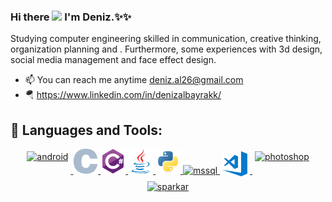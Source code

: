 ### Hi there <img src="https://raw.githubusercontent.com/MartinHeinz/MartinHeinz/master/wave.gif" width="30px"> I'm Deniz.✨✨

Studying computer engineering skilled in communication, creative thinking, organization planning and . Furthermore, some experiences with 3d design, social media management and face effect design. 

- 📫 You can reach me anytime deniz.al26@gmail.com
- 🪂  https://www.linkedin.com/in/denizalbayrakk/

## 🧰 Languages and Tools:
<p align="center">
<a href="https://www.blender.org/" target="_blank"> <img src="https://cdn.worldvectorlogo.com/logos/blender-2.svg" alt="android" width="40" style="vertical-align:top; margin:4px"> </a><a href="https://www.cprogramming.com/" target="_blank"> <img src="https://raw.githubusercontent.com/devicons/devicon/master/icons/c/c-original.svg" alt="c" width="40" height="40"/> </a><a href="https://www.w3schools.com/cs/" target="_blank"> <img src="https://raw.githubusercontent.com/devicons/devicon/master/icons/csharp/csharp-original.svg" alt="csharp" width="40" height="40"/> </a><a href="https://www.java.com" target="_blank"> <img src="https://raw.githubusercontent.com/devicons/devicon/master/icons/java/java-original.svg" alt="java" width="40" height="40"/> </a><a href="https://www.python.org" target="_blank"> <img src="https://raw.githubusercontent.com/devicons/devicon/master/icons/python/python-original.svg" alt="python" width="40" height="40"/> </a> <a href="https://www.microsoft.com/en-us/sql-server" target="_blank"> <img src="https://cdn.worldvectorlogo.com/logos/microsoft-sql-server.svg" alt="mssql" width="40" height="40"/> </a><img src="https://raw.githubusercontent.com/github/explore/80688e429a7d4ef2fca1e82350fe8e3517d3494d/topics/visual-studio-code/visual-studio-code.png" alt="VS Code" height="40" style="vertical-align:top; margin:4px"><a href="https://www.adobe.com/tr/products/photoshop.html?gclid=Cj0KCQiA1pyCBhCtARIsAHaY_5cVCNRF1jnQVO8bxxHTcaH9MVflRuqk3l_cjNdUYck8M6k2ICI3GkUaAtSVEALw_wcB&sdid=8DN85NTT&mv=search&skwcid=AL!3085!3!340872550298!e!!g!!photoshop&ef_id=Cj0KCQiA1pyCBhCtARIsAHaY_5cVCNRF1jnQVO8bxxHTcaH9MVflRuqk3l_cjNdUYck8M6k2ICI3GkUaAtSVEALw_wcB:G:s&s_kwcid=AL!3085!3!340872550298!e!!g!!photoshop!1448694214!55308397806" target="_blank"> <img src="https://upload.wikimedia.org/wikipedia/commons/a/af/Adobe_Photoshop_CC_icon.svg" alt="photoshop" width="40" style="vertical-align:top; margin:4px"> </a><a href="https://www.blender.org/" target="_blank"> <img src="https://raw.githubusercontent.com/devicons/devicon/master/icons/sparkar/sparkar.svg" alt="sparkar" width="40" style="vertical-align:top; margin:4px"> </a>
</p>
